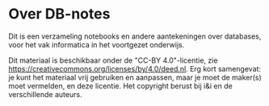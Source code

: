 # Over DB-notes

Dit is een verzameling notebooks en andere aantekeningen over databases, voor het vak informatica in het voortgezet onderwijs.

Dit materiaal is beschikbaar onder de "CC-BY 4.0"-licentie, zie https://creativecommons.org/licenses/by/4.0/deed.nl.
Erg kort samengevat: je kunt het materiaal vrij gebruiken en aanpassen, maar je moet de maker(s) moet vermelden, en deze licentie. Het copyright berust bij i&i en de verschillende auteurs.